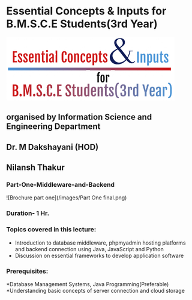 # Essential Concepts & Inputs for B.M.S.C.E Students(3rd Year)
![Brochure Logo](/images/lecturelogo.png)
## organised by Information Science and Engineering Department
## Dr. M Dakshayani (HOD)
## Nilansh Thakur


### Part-One-Middleware-and-Backend
![Brochure part one](/images/Part One final.png)
### Duration- 1 Hr.

### Topics covered in this lecture:
  * Introduction to database middleware, phpmyadmin hosting platforms and backend connection using Java, JavaScript and Python
  * Discussion on essential frameworks to develop application software
### Prerequisites:
  *Database Management Systems, Java Programming(Preferable)
  *Understanding basic concepts of server connection and cloud storage
  
  
